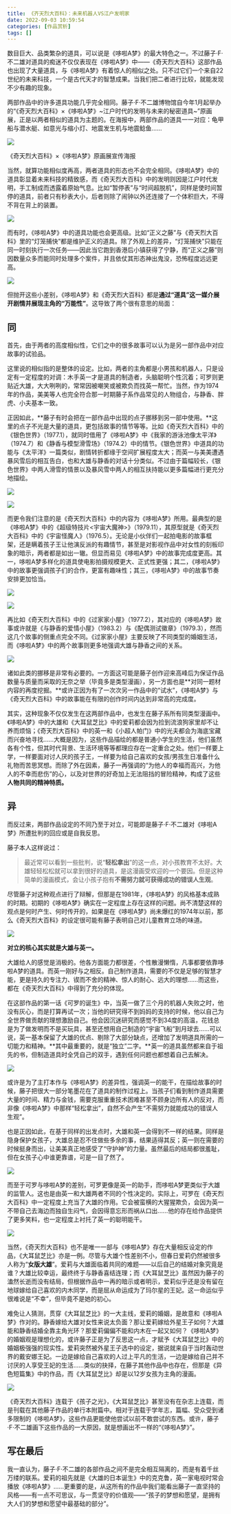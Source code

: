 ```yaml
---
title: 《齐天烈大百科》：未来机器人VS江户发明家
date: 2022-09-03 10:59:54
categories: [作品赏析]
tags: []
---
```



数目巨大、品类繁杂的道具，可以说是《哆啦A梦》的最大特色之一。不过藤子·F·不二雄对道具的痴迷不仅仅表现在《哆啦A梦》中——《奇天烈大百科》这部作品也出现了大量道具，与《哆啦A梦》有着惊人的相似之处。只不过它们一个来自22世纪的未来科技，一个是古代天才的智慧成果。当我们把二者进行比较，就能发现不少有趣的现象。

两部作品中的许多道具功能几乎完全相同。藤子·F·不二雄博物馆自今年1月起举办的“《奇天烈大百科》×《哆啦A梦》~江户时代的发明与未来的秘密道具~”原画展，正是以两者相似的道具为主题的。在海报中，两部作品的道具一一对应：龟甲船与潜水艇、如意光与缩小灯、地震发生机与地震鲶鱼……

![](https://pic1.zhimg.com/80/v2-84279042066561a676cc4fbc133fb029_1440w.jpg?source=d16d100b)

《奇天烈大百科》×《哆啦A梦》原画展宣传海报

当然，就算功能相似度再高，两者道具的形态也不会完全相同。《哆啦A梦》中的道具彰显着未来科技的精致感，而《奇天烈大百科》中的发明则因是江户时代发明，手工制成而透露着原始气息。比如“暂停表”与“时间超脱机”，同样是使时间暂停的道具，前者只有秒表大小，后者则除了闹钟以外还连接了一个体积巨大，不得不背在背上的装置。

![](https://pic1.zhimg.com/80/v2-a6844047afd0afbc8d3e1d67ddbec42b_1440w.jpg?source=d16d100b)

而有时，《哆啦A梦》中的道具功能也会更高级。比如“正义之藤”与《奇天烈大百科》里的“灯笼捕快”都是维护正义的道具。除了外观上的差异，“灯笼捕快”只能在同一时刻执行一次任务——因此当它跑到香港后小镇获得了宁静，而“正义之藤”则因数量众多而能同时处理多个案件，并且依仗其形态神出鬼没，恐怖程度远远更高。

![](https://pica.zhimg.com/80/v2-db482275f5be75d79dc6e064038c6f61_1440w.jpg?source=d16d100b)

但抛开这些小差别，《哆啦A梦》和《奇天烈大百科》都是**通过“道具”这一媒介展开剧情并展现主角的“万能性”**。这导致了两个很有意思的局面：

## 同

首先，由于两者的高度相似性，它们之中的很多故事可以认为是另一部作品中对应故事的试验品。

这里说的相似指的是整体的设定。比如，两者的主角都是小男孩和机器人，只是设定有一定程度的对调：木手英一才是道具的制造者，头脑聪明个性沉着；可罗则更贴近大雄，大大咧咧的，常常因被嘲笑或被欺负而找英一帮忙。当然，作为1974年的作品，美美等人也完全符合那一时期藤子系作品常见的人物组合，与静香、胖虎、小夫基本一致。

正因如此，**藤子有时会把在一部作品中出现的点子挪移到另一部中使用。**这里的点子不光是大量的道具，更包括故事的情节等等。比如《奇天烈大百科》中的《银色世界》（1977.1），就同时借用了《哆啦A梦》中《我家的游泳池像太平洋》（1974.7）和《静香与模型滑雪场》（1974.2）中的情节。《银色世界》中道具的功能与《太平洋》一篇类似，剧情转折都缘于空间扩展程度太大；而英一与美美遭遇暴风雪后的相互告白，也和大雄与静香的对话十分类似。不过由于篇幅较长，《银色世界》中两人滑雪的情景以及暴风雪中两人的相互扶持能以更多篇幅进行更充分地描绘。

![](https://pica.zhimg.com/80/v2-291c6419a98581edee6bf5c6b606a43b_1440w.jpg?source=d16d100b)

![](https://picx.zhimg.com/80/v2-0203a36b2de07a394f76ebe546591228_1440w.jpg?source=d16d100b)

而更令我们注意的是《奇天烈大百科》中的内容为《哆啦A梦》所用。最典型的是《哆啦A梦》中的《超级特技片<宇宙大魔神>》（1979.11），其原型就是《奇天烈大百科》中的《宇宙怪魔人》（1976.5）。无论是小伙伴们一起拍电影的故事框架，还是瞒着孩子王让他演反派的有趣情节，甚至是对影视作品中对女性的刻板印象的暗示，两者都是如出一辙。但显而易见《哆啦A梦》中的故事完成度更高。其一，哆啦A梦多样化的道具使电影拍摄规模更大、正式性更强；其二，《哆啦A梦》中的故事更强调孩子们的合作，更富有趣味性；其三，《哆啦A梦》中的故事节奏安排更加恰当。

![](https://pic1.zhimg.com/80/v2-50fd1ffdccf22ebc4d76e001d5bc64f1_1440w.jpg?source=d16d100b)

![](https://pic1.zhimg.com/80/v2-d240b2ddc438cb6028416fa02666d489_1440w.jpg?source=d16d100b)

再比如《奇天烈大百科》中的《过家家小屋》（1977.2），其对应的《哆啦A梦》故事或许就是《与静香的爱情小屋》（1983.2）与《配偶测试徽章》（1979.3），然而这几个故事的侧重点完全不同。《过家家小屋》主要反映了不同类型的婚姻生活，而《哆啦A梦》中的两个故事则更多地强调大雄与静香之间的关系。

![](https://pica.zhimg.com/80/v2-3d62386f337a4b7ecc5ea31ab0188f6e_1440w.jpg?source=d16d100b)

诸如此类的挪移是非常有必要的。一方面这可能是藤子创作迎来高峰后为保证作品数量与质量而采取的无奈之举（毕竟多是类型漫画），另一方面也是**对同一题材内容的再度挖掘。**或许正因为有了一次次另一作品中的“试水”，《哆啦A梦》与《奇天烈大百科》中的故事能在有限的创作时间内达到非常高的完成度。

其实，这种现象不仅仅发生在这两部作品中，也发生在藤子系所有同类型漫画中。《哆啦A梦》中的大雄和《大耳鼠芝比》中的爱莉都会因为捡到流浪狗家里却不让养而烦恼；《奇天烈大百科》中的英一和《小超人帕门》中的光夫都会为海底宝藏而兴奋地寻找……大概是因为，这些作品描绘的都是普通小学生的生活，他们虽然各有个性，但其时代背景、生活环境等等都理应存在一定重合之处。他们一样要上学，一样要面对讨人厌的孩子王，一样要为给自己喜欢的女孩/男孩生日准备什么礼物而苦思冥想。而除了外在因素，藤子一再强调的“为他人的幸福而高兴，为他人的不幸而悲伤”的心，以及对世界的好奇加上无法阻挡的冒险精神，构成了这些**人物共同的精神特质。**

## 异

而反过来，两部作品设定的不同乃至于对立，可能即是藤子·F·不二雄对《哆啦A梦》所遭批判的回应或是自我反思。

藤子本人这样说过：

> 最近常可以看到一些批判，说“**轻松拿出**”的这一点，对小孩教育不太好。大雄轻轻松松就可以拿到很好的道具，是这漫画受欢迎的一个要因。但是这种简单的漫画模式，会让小孩子抱有**不需努力就可获得成功的错误人生观**。

尽管藤子对这种观点进行了辩解，但那是在1981年，《哆啦A梦》的风格基本成熟的时期。初期的《哆啦A梦》确实在一定程度上存在这样的问题。尚不清楚这样的观点是何时产生、何时传开的，如果是在《哆啦A梦》尚未爆红的1974年以前，那么《奇天烈大百科》的设定很可能有藤子表明自己对儿童教育立场的味道。

![](https://pic3.zhimg.com/80/v2-da12027f82902da214e578aea656652d_1440w.jpg?source=d16d100b)

**对立的核心其实就是大雄与英一。**

大雄给人的感觉是消极的。他各方面能力都很差，个性散漫懒惰，凡事都要依靠哆啦A梦的道具。而英一刚好与之相反。自己制作道具，需要的不仅是足够的智慧才能，更是持久的专注力、锲而不舍的精神、惊人的耐心、远大的理想……而这些，都在《奇天烈大百科》中得到了充分的体现。

在这部作品的第一话《可罗的诞生》中，当英一做了三个月的机器人失败之时，他没有灰心，而是打算再试一次；当他的研究得不到妈妈的支持的时候，他以自己为全世界做贡献的理想激励自己。他会因沉迷研究而感觉不到34度的高温，花钱总是为了做发明而不是买玩具，甚至还想用自己制造的“宇宙飞船”到月球去……可以说，英一基本保留了大雄的优点、剔除了大部分缺点，还增加了发明道具所需的一切能力和精神。**其中最重要的，就是“独立”二字。**英一的道具虽然都来自于祖先的书，但制造道具时全凭自己的双手，遇到任何问题也都想着自己去解决。

![](https://pic3.zhimg.com/80/v2-0c9bf04d392b6bac4e417473631e2565_1440w.jpg?source=d16d100b)

或许是为了主打本作与《哆啦A梦》的差异性，强调英一的能干，在描绘故事的时候，藤子把很大一部分笔墨花在了道具的制作过程上。当孩子们看到制作道具需要大量的时间、精力与金钱，需要克服重重技术困难甚至不顾身边所有人的反对，而非像《哆啦A梦》中那样“轻松拿出”，自然不会产生“不需努力就能成功的错误人生观”。

也是正因如此，在基于同样的出发点时，大雄和英一会得到不一样的结果。同样是隐身保护女孩子，大雄总是忍不住做些多余的事，结果适得其反；英一则在需要的时候挺身而出，让美美真正地感受了“守护神”的力量。虽然最后的结局都很羞耻，但在女孩子心中谁更靠谱，可是一目了然了。

![](https://pic3.zhimg.com/80/v2-315e065f03b437f28b62a9bd952068a4_1440w.jpg?source=d16d100b)

而至于可罗与哆啦A梦的差别，可罗更像是英一的助手，而哆啦A梦更类似于大雄的监管人。这也是由英一和大雄两者不同的个性决定的。实际上，可罗在《奇天烈大百科》中一定程度上充当了大雄的作用。它会被蛮横的大猩猩欺负，会因为英一不带自己去海边而独自生闷气，会因得意忘形而祸从口出……他的存在给作品提供了更多笑料，也一定程度上衬托了英一的聪明能干。

![](https://pica.zhimg.com/80/v2-f65c0f46a82336c7dec8d6325e5f473b_1440w.jpg?source=d16d100b)

当然，《奇天烈大百科》也不是唯一一部与《哆啦A梦》存在大量相反设定的作品，《大耳鼠芝比》亦是一例。尽管与大雄个性差别不小，但春日爱莉仍然被很多人称为“**女版大雄**”。爱莉与大雄面临着共同的难题——以后自己的结婚对象究竟是谁？大雄比较幸运，最终终于与静香喜结连理；而《大耳鼠芝比》虽然因为藤子的溘然长逝而没有结局，但根据作品中一再的暗示或者明示，爱莉似乎还是没有留在地球嫁给自己喜欢的内木同学，而是屈从命运成为了玛尔星的王妃。这一命运似乎很难说是“不幸”，但毕竟不是她的初心。

难免让人猜测，贯穿《大耳鼠芝比》的一大主线，爱莉的婚姻，是故意和《哆啦A梦》作对的。静香嫁给大雄对女性来说太负面？那让爱莉嫁给外星王子如何？大雄能和静香结婚全靠主角光环？那爱莉偏偏不能和内木在一起又如何？《哆啦A梦》的婚姻观是理想化的，或许藤子正是为了反思这一点，才赋予《大耳鼠芝比》中的婚姻极强强的现实性。爱莉突然被外星王子选中的设定，据说就来自于当时轰动世界的戴安娜王妃。一边是嫁给自己喜欢的人过上平凡的生活，一边是嫁给自己并不讨厌的人享受王妃的生活……类似的抉择，在藤子其他作品中也存在，但那是《异色短篇集》中的作品，而《大耳鼠芝比》却是以12岁女孩为主角的漫画。

![](https://picx.zhimg.com/80/v2-221b939563d3885d990987c0833ec986_1440w.jpg?source=d16d100b)

《奇天烈大百科》连载于《孩子之光》，《大耳鼠芝比》甚至没有在杂志上连载，而是刊载在其他藤子作品的单行本附篇中。相对于连载于学年志，篇幅、受众受到诸多限制的《哆啦A梦》，这些作品更能使他尝试以前不敢尝试的东西。或许，藤子·F·不二雄画下这些作品的一大原因，就是想画出不一样的“《哆啦A梦》”。

## 写在最后

我一直认为，藤子·F·不二雄的各部作品之间不是完全相互隔离的，而是有着千丝万缕的联系。爱莉的祖先就是《大雄的日本诞生》中的克克鲁，英一家电视时常会播放《哆啦A梦》……更重要的是，从这所有的作品中我们能看出藤子一直坚持的风格——有一点不可思议，与一贯坚守的价值观——“孩子的梦想和愿望，是拥有大人们的梦想和愿望中最基础的部分”。